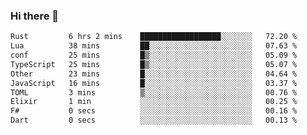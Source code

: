 ### Hi there 👋
<!--START_SECTION:waka-->

```txt
Rust         6 hrs 2 mins    ██████████████████░░░░░░░   72.20 %
Lua          38 mins         ██░░░░░░░░░░░░░░░░░░░░░░░   07.63 %
conf         25 mins         █▒░░░░░░░░░░░░░░░░░░░░░░░   05.09 %
TypeScript   25 mins         █▒░░░░░░░░░░░░░░░░░░░░░░░   05.07 %
Other        23 mins         █░░░░░░░░░░░░░░░░░░░░░░░░   04.64 %
JavaScript   16 mins         █░░░░░░░░░░░░░░░░░░░░░░░░   03.37 %
TOML         3 mins          ▒░░░░░░░░░░░░░░░░░░░░░░░░   00.76 %
Elixir       1 min           ░░░░░░░░░░░░░░░░░░░░░░░░░   00.25 %
F#           0 secs          ░░░░░░░░░░░░░░░░░░░░░░░░░   00.16 %
Dart         0 secs          ░░░░░░░░░░░░░░░░░░░░░░░░░   00.13 %
```

<!--END_SECTION:waka-->

<!--
**YoganshSharma/YoganshSharma** is a ✨ _special_ ✨ repository because its `README.md` (this file) appears on your GitHub profile.

Here are some ideas to get you started:

- 🔭 I’m currently working on ...
- 🌱 I’m currently learning ...
- 👯 I’m looking to collaborate on ...
- 🤔 I’m looking for help with ...
- 💬 Ask me about ...
- 📫 How to reach me: ...
- 😄 Pronouns: ...
- ⚡ Fun fact: ...
-->
